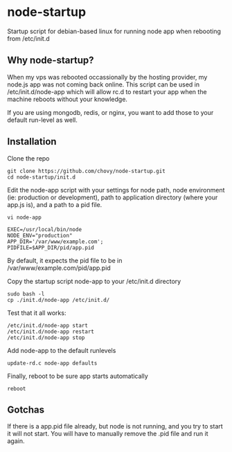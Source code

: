 node-startup
============

Startup script for debian-based linux for running node app when rebooting from /etc/init.d

Why node-startup?
----

When my vps was rebooted occassionally by the hosting provider, my node.js app was not coming back online. This script can be used in /etc/init.d/node-app which will allow rc.d to restart your app when the machine reboots without your knowledge.

If you are using mongodb, redis, or nginx, you want to add those to your default run-level as well.

Installation
----

Clone the repo

	git clone https://github.com/chovy/node-startup.git
	cd node-startup/init.d

Edit the node-app script with your settings for node path, node environment (ie: production or development), path to application directory (where your app.js is), and a path to a pid file.

	vi node-app

	EXEC=/usr/local/bin/node
	NODE_ENV="production"
	APP_DIR='/var/www/example.com';
	PIDFILE=$APP_DIR/pid/app.pid

By default, it expects the pid file to be in /var/www/example.com/pid/app.pid
	
Copy the startup script node-app to your /etc/init.d directory

	sudo bash -l
	cp ./init.d/node-app /etc/init.d/


Test that it all works:

	/etc/init.d/node-app start
	/etc/init.d/node-app restart
	/etc/init.d/node-app stop

Add node-app to the default runlevels

	update-rd.c node-app defaults

Finally, reboot to be sure app starts automatically

	reboot

Gotchas
----

If there is a app.pid file already, but node is not running, and you try to start it will not start. You will have to manually remove the .pid file and run it again.
